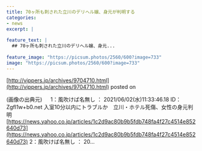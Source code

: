 ```yaml
---
title: 70ヶ所も刺された立川のデリヘル嬢、身元が判明する
categories:
- news
excerpt: |
  
feature_text: |
  ## 70ヶ所も刺された立川のデリヘル嬢、身元...
  
feature_image: "https://picsum.photos/2560/600?image=733"
image: "https://picsum.photos/2560/600?image=733"
---
```


[http://vippers.jp/archives/9704710.html](http://vippers.jp/archives/9704710.html)
posted on 

<!--more-->

(画像の出典元) 　 1：風吹けば名無し ： 2021/06/02(水)11:33:46.18 ID： Zgfl1w+b0.net 入室10分以内にトラブルか　立川・ホテル死傷、女性の身元判明 [https://news.yahoo.co.jp/articles/1c2d9ac80b9b5fdb748fa4f27c4514e852640d73](https://news.yahoo.co.jp/articles/1c2d9ac80b9b5fdb748fa4f27c4514e852640d73) 2：風吹けば名無し ： 20...
